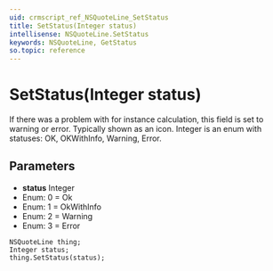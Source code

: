 ```yaml
---
uid: crmscript_ref_NSQuoteLine_SetStatus
title: SetStatus(Integer status)
intellisense: NSQuoteLine.SetStatus
keywords: NSQuoteLine, GetStatus
so.topic: reference
---
```


# SetStatus(Integer status)

If there was a problem with for instance calculation, this field is set to warning or error. Typically shown as an icon. Integer is an enum with statuses: OK, OKWithInfo, Warning, Error.

## Parameters

* **status** Integer
* Enum: 0 = Ok
* Enum: 1 = OkWithInfo
* Enum: 2 = Warning
* Enum: 3 = Error

```crmscript
NSQuoteLine thing;
Integer status;
thing.SetStatus(status);
```

